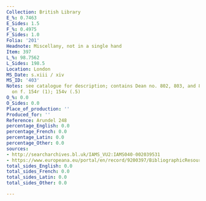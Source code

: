 ```yaml
---
Collection: British Library
E_%: 0.7463
E_Sides: 1.5
F_%: 0.4975
F_Sides: 1.0
Folia: '201'
Headnote: Miscellany, not in a single hand
Item: 397
L_%: 98.7562
L_Sides: 198.5
Location: London
MS_Date: s.xiii / xiv
MS_ID: '403'
Notes: see catalogue for description; contains Dean no. 802, 803, and 812 ; English
  on f. 154r (1); 154v (.5)
O_%: 0.0
O_Sides: 0.0
Place_of_production: ''
Produced_for: ''
Reference: Arundel 248
percentage_English: 0.0
percentage_French: 0.0
percentage_Latin: 0.0
percentage_Other: 0.0
sources:
- http://searcharchives.bl.uk/IAMS_VU2:IAMS040-002039531
- https://www.europeana.eu/portal/en/record/9200397/BibliographicResource_3000126280575.html
total_sides_English: 0.0
total_sides_French: 0.0
total_sides_Latin: 0.0
total_sides_Other: 0.0

---
```

